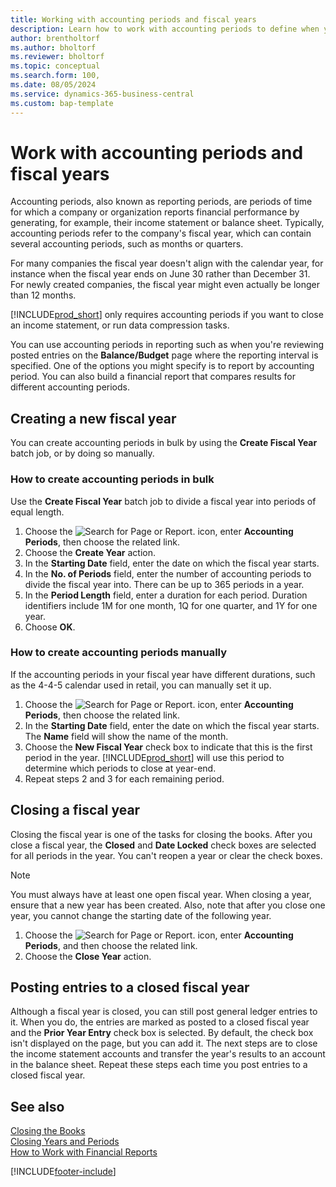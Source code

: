 ```yaml
---
title: Working with accounting periods and fiscal years
description: Learn how to work with accounting periods to define when your company reports financial performance.
author: brentholtorf
ms.author: bholtorf
ms.reviewer: bholtorf
ms.topic: conceptual
ms.search.form: 100,
ms.date: 08/05/2024
ms.service: dynamics-365-business-central
ms.custom: bap-template
---
```


# Work with accounting periods and fiscal years

Accounting periods, also known as reporting periods, are periods of time for which a company or organization reports financial performance by generating, for example, their income statement or balance sheet. Typically, accounting periods refer to the company's fiscal year, which can contain several accounting periods, such as months or quarters.

For many companies the fiscal year doesn't align with the calendar year, for instance when the fiscal year ends on June 30 rather than December 31. For newly created companies, the fiscal year might even actually be longer than 12 months.  

[!INCLUDE[prod_short](includes/prod_short.md)] only requires accounting periods if you want to close an income statement, or run data compression tasks.

You can use accounting periods in reporting such as when you're reviewing posted entries on the **Balance/Budget** page where the reporting interval is specified. One of the options you might specify is to report by accounting period. You can also build a financial report that compares results for different accounting periods.

## Creating a new fiscal year

You can create accounting periods in bulk by using the **Create Fiscal Year** batch job, or by doing so manually.

### How to create accounting periods in bulk

Use the **Create Fiscal Year** batch job to divide a fiscal year into periods of equal length.  

1. Choose the ![Search for Page or Report.](media/ui-search/search_small.png "Search for Page or Report icon") icon, enter **Accounting Periods**, then choose the related link.  
2. Choose the **Create Year** action.
3. In the **Starting Date** field, enter the date on which the fiscal year starts.  
4. In the **No. of Periods** field, enter the number of accounting periods to divide the fiscal year into. There can be up to 365 periods in a year.  
5. In the **Period Length** field, enter a duration for each period. Duration identifiers include 1M for one month, 1Q for one quarter, and 1Y for one year.  
6. Choose **OK**.  

### How to create accounting periods manually

If the accounting periods in your fiscal year have different durations, such as the 4-4-5 calendar used in retail, you can manually set it up.  
  
1. Choose the ![Search for Page or Report.](media/ui-search/search_small.png "Search for Page or Report icon") icon, enter **Accounting Periods**, then choose the related link.  
2. In the **Starting Date** field, enter the date on which the fiscal year starts. The **Name** field will show the name of the month.  
3. Choose the **New Fiscal Year** check box to indicate that this is the first period in the year. [!INCLUDE[prod_short](includes/prod_short.md)] will use this period to determine which periods to close at year-end.
4. Repeat steps 2 and 3 for each remaining period.  

## Closing a fiscal year

Closing the fiscal year is one of the tasks for closing the books. After you close a fiscal year, the **Closed** and **Date Locked** check boxes are selected for all periods in the year. You can't reopen a year or clear the check boxes.

> [!NOTE]  
> You must always have at least one open fiscal year. When closing a year, ensure that a new year has been created. Also, note that after you close one year, you cannot change the starting date of the following year.

1. Choose the ![Search for Page or Report.](media/ui-search/search_small.png "Search for Page or Report icon") icon, enter **Accounting Periods**, and then choose the related link.  
2. Choose the **Close Year** action.  

## Posting entries to a closed fiscal year

Although a fiscal year is closed, you can still post general ledger entries to it. When you do, the entries are marked as posted to a closed fiscal year and the **Prior Year Entry** check box is selected. By default, the check box isn't displayed on the page, but you can add it. The next steps are to close the income statement accounts and transfer the year's results to an account in the balance sheet. Repeat these steps each time you post entries to a closed fiscal year.

## See also

[Closing the Books](year-close-books.md)    
[Closing Years and Periods](year-close-years-periods.md)    
[How to Work with Financial Reports](bi-how-work-account-schedule.md)    

[!INCLUDE[footer-include](includes/footer-banner.md)]
